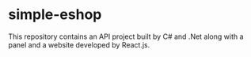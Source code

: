 # simple-eshop
This repository contains an API project built  by C# and .Net along with a panel and a website developed by React.js.
